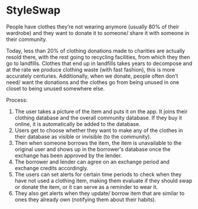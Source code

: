 # StyleSwap
People have clothes they’re not wearing anymore (usually 80% of their wardrobe) and they want to donate it to someone/ share it with someone in their community.

Today, less than 20% of clothing donations made to charities are actually resold there, with the rest going to recycling facilities, from which they then go to landfills. Clothes that end up in landfills takes years to decompose and at the rate we produce clothing waste (with fast fashion), this is more accurately centuries. Additionally, when we donate, people often don’t need/ want the donations and the clothes go from being unused in one closet to being unused somewhere else.

Process:
1. The user takes a picture of the item and puts it on the app. It joins their clothing database and the overall community database. If they buy it online, it is automatically be added to the database.
2. Users get to choose whether they want to make any of the clothes in their database as visible or invisible (to the community).
2. Then when someone borrows the item, the item is unavailable to the original user and shows up in the borrower's database once the exchange has been approved by the lender.
3. The borrower and lender can agree on an exchange period and exchange credits accordingly.
5. The users can set alerts for certain time periods to check when they have not used a clothing item, making them evaluate if they should swap or donate the item, or it can serve as a reminder to wear it.
6. They also get alerts when they update/ borrow item that are similar to ones they already own (notifying them about their habits).
